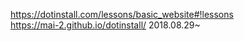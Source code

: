 https://dotinstall.com/lessons/basic_website#!lessons<br>
https://mai-2.github.io/dotinstall/
2018.08.29~
